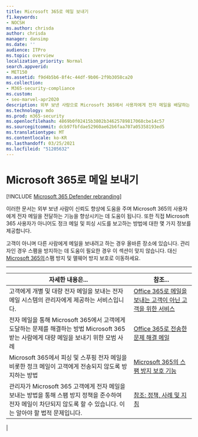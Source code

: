 ```yaml
---
title: Microsoft 365로 메일 보내기
f1.keywords:
- NOCSH
ms.author: chrisda
author: chrisda
manager: dansimp
ms.date: ''
audience: ITPro
ms.topic: overview
localization_priority: Normal
search.appverid:
- MET150
ms.assetid: f9d4b5b6-8f4c-44df-9b06-2f9b3058ca20
ms.collection:
- M365-security-compliance
ms.custom:
- seo-marvel-apr2020
description: 외부 보낸 사람으로 Microsoft 365에서 사용자에게 전자 메일을 배달하는 기능을 늘리는 방법을 배워야 합니다. 또한 외부 사용자로 피싱 & 정크 메일 메시지를 보고하는 방법도 학습합니다.
ms.technology: mdo
ms.prod: m365-security
ms.openlocfilehash: 4869b0f02415b3802b34625789817068cbe14c57
ms.sourcegitcommit: dcb97fbfdae52960ae62b6faa707a05358193ed5
ms.translationtype: MT
ms.contentlocale: ko-KR
ms.lasthandoff: 03/25/2021
ms.locfileid: "51205632"
---
```

# <a name="sending-mail-to-microsoft-365"></a>Microsoft 365로 메일 보내기

[!INCLUDE [Microsoft 365 Defender rebranding](../includes/microsoft-defender-for-office.md)]


이러한 문서는 외부 보낸 사람이 신뢰도 향상에 도움을 주며 Microsoft 365의 사용자에게 전자 메일을 전달하는 기능을 향상시키는 데 도움이 됩니다. 또한 직접 Microsoft 365 사용자가 아니어도 정크 메일 및 피싱 시도를 보고하는 방법에 대한 몇 가지 정보를 제공합니다.

고객이 아니며 다른 사람에게 메일을 보내려고 하는 경우 올바른 장소에 있습니다. 관리자인 경우 스팸을 방지하는 데 도움이 필요한 경우 이 섹션이 맞지 않습니다. 대신 [Microsoft 365의](anti-spam-and-anti-malware-protection.md)스팸 방지 및 맬웨어 방지 보호로 이동하세요.

****

|자세한 내용은...|참조...|
|---|---|
|고객에게 개별 및 대량 전자 메일을 보내는 전자 메일 시스템의 관리자에게 제공하는 서비스입니다.|[Office 365로 메일을 보내는 고객이 아닌 고객을 위한 서비스](services-for-non-customers.md)|
|전자 메일을 통해 Microsoft 365에서 고객에게 도달하는 문제를 해결하는 방법 Microsoft 365 받는 사람에게 대량 메일을 보내기 위한 모범 사례|[Office 365로 전송한 문제 해결 메일](troubleshooting-mail-sent-to-office-365.md)|
|Microsoft 365에서 피싱 및 스푸핑 전자 메일을 비롯한 정크 메일이 고객에게 전송되지 않도록 방지하는 방법|[Microsoft 365의 스팸 방지 보호 기능](anti-spam-protection.md)|
|관리자가 Microsoft 365 고객에게 전자 메일을 보내는 방법을 통해 스팸 방지 정책을 준수하여 전자 메일이 차단되지 않도록 할 수 있습니다. 이는 알아야 할 법적 문제입니다.|[참조: 정책, 사례 및 지침](reference-policies-practices-and-guidelines.md)|
|
